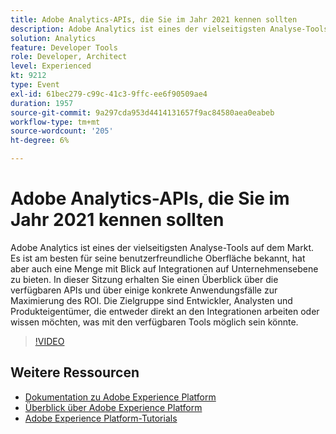 ```yaml
---
title: Adobe Analytics-APIs, die Sie im Jahr 2021 kennen sollten
description: Adobe Analytics ist eines der vielseitigsten Analyse-Tools auf dem Markt. Es ist am besten für seine benutzerfreundliche Oberfläche bekannt, hat aber auch eine Menge mit Blick auf Integrationen auf Unternehmensebene zu bieten. In dieser Sitzung erhalten Sie einen Überblick über die verfügbaren APIs und über einige konkrete Anwendungsfälle zur Maximierung des ROI. Die Zielgruppe sind Entwickler, Analysten und Produkteigentümer, die entweder direkt an den Integrationen arbeiten oder wissen möchten, was mit den verfügbaren Tools möglich sein könnte.
solution: Analytics
feature: Developer Tools
role: Developer, Architect
level: Experienced
kt: 9212
type: Event
exl-id: 61bec279-c99c-41c3-9ffc-ee6f90509ae4
duration: 1957
source-git-commit: 9a297cda953d4414131657f9ac84580aea0eabeb
workflow-type: tm+mt
source-wordcount: '205'
ht-degree: 6%

---
```


# Adobe Analytics-APIs, die Sie im Jahr 2021 kennen sollten

Adobe Analytics ist eines der vielseitigsten Analyse-Tools auf dem Markt. Es ist am besten für seine benutzerfreundliche Oberfläche bekannt, hat aber auch eine Menge mit Blick auf Integrationen auf Unternehmensebene zu bieten. In dieser Sitzung erhalten Sie einen Überblick über die verfügbaren APIs und über einige konkrete Anwendungsfälle zur Maximierung des ROI. Die Zielgruppe sind Entwickler, Analysten und Produkteigentümer, die entweder direkt an den Integrationen arbeiten oder wissen möchten, was mit den verfügbaren Tools möglich sein könnte.

>[!VIDEO](https://video.tv.adobe.com/v/337576/?quality=12&learn=on&hidetitle=true)

## Weitere Ressourcen

- [Dokumentation zu Adobe Experience Platform](https://experienceleague.adobe.com/docs/experience-platform.html?lang=de)
- [Überblick über Adobe Experience Platform](https://experienceleague.adobe.com/docs/experience-platform/landing/home.html?lang=de)
- [Adobe Experience Platform-Tutorials](https://experienceleague.adobe.com/docs/platform-learn/tutorials/overview.html?lang=de)
